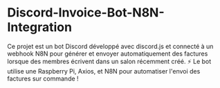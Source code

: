 # Discord-Invoice-Bot-N8N-Integration
Ce projet est un bot Discord développé avec discord.js et connecté à un webhook N8N pour générer et envoyer automatiquement des factures lorsque des membres écrivent dans un salon récemment créé.  ⚡ Le bot utilise une Raspberry Pi, Axios, et N8N pour automatiser l'envoi des factures sur commande !
